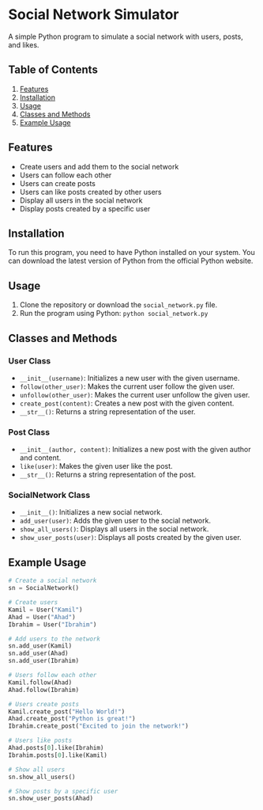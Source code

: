 # Social Network Simulator

A simple Python program to simulate a social network with users, posts, and likes.

## Table of Contents

1. [Features](#features)
2. [Installation](#installation)
3. [Usage](#usage)
4. [Classes and Methods](#classes-and-methods)
5. [Example Usage](#example-usage)

## Features

* Create users and add them to the social network
* Users can follow each other
* Users can create posts
* Users can like posts created by other users
* Display all users in the social network
* Display posts created by a specific user

## Installation

To run this program, you need to have Python installed on your system. You can download the latest version of Python from the official Python website.

## Usage

1. Clone the repository or download the `social_network.py` file.
2. Run the program using Python: `python social_network.py`

## Classes and Methods

### User Class

* `__init__(username)`: Initializes a new user with the given username.
* `follow(other_user)`: Makes the current user follow the given user.
* `unfollow(other_user)`: Makes the current user unfollow the given user.
* `create_post(content)`: Creates a new post with the given content.
* `__str__()`: Returns a string representation of the user.

### Post Class

* `__init__(author, content)`: Initializes a new post with the given author and content.
* `like(user)`: Makes the given user like the post.
* `__str__()`: Returns a string representation of the post.

### SocialNetwork Class

* `__init__()`: Initializes a new social network.
* `add_user(user)`: Adds the given user to the social network.
* `show_all_users()`: Displays all users in the social network.
* `show_user_posts(user)`: Displays all posts created by the given user.

## Example Usage

```python
# Create a social network
sn = SocialNetwork()

# Create users
Kamil = User("Kamil")
Ahad = User("Ahad")
Ibrahim = User("Ibrahim")

# Add users to the network
sn.add_user(Kamil)
sn.add_user(Ahad)
sn.add_user(Ibrahim)

# Users follow each other
Kamil.follow(Ahad)
Ahad.follow(Ibrahim)

# Users create posts
Kamil.create_post("Hello World!")
Ahad.create_post("Python is great!")
Ibrahim.create_post("Excited to join the network!")

# Users like posts
Ahad.posts[0].like(Ibrahim)
Ibrahim.posts[0].like(Kamil)

# Show all users
sn.show_all_users()

# Show posts by a specific user
sn.show_user_posts(Ahad)
